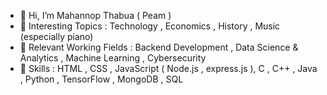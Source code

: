 - 👋 Hi, I’m Mahannop Thabua ( Peam )
- 👀 Interesting Topics : Technology , Economics , History , Music (especially piano)
- 🌾 Relevant Working Fields : Backend Development , Data Science & Analytics , Machine Learning , Cybersecurity
- 🌼 Skills : HTML , CSS , JavaScript ( Node.js , express.js ), C , C++ , Java , Python , TensorFlow , MongoDB , SQL
